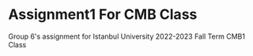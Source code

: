 # Assignment1 For CMB Class

Group 6's assignment for Istanbul University  2022-2023 Fall Term CMB1 Class

